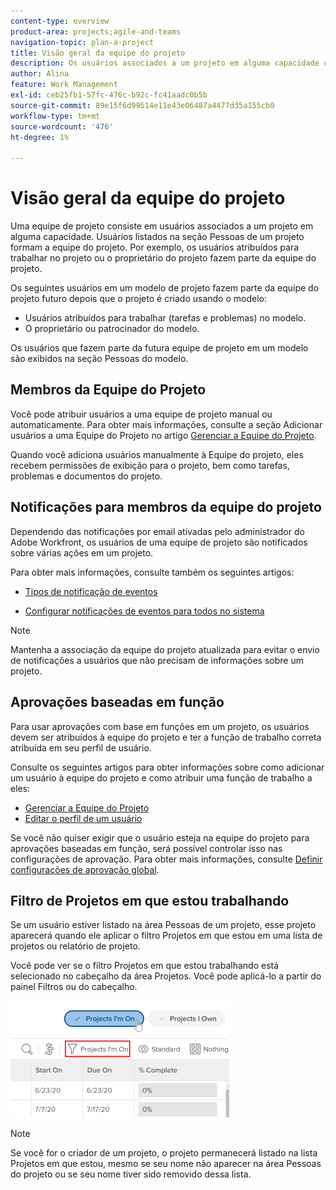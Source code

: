 ```yaml
---
content-type: overview
product-area: projects;agile-and-teams
navigation-topic: plan-a-project
title: Visão geral da equipe do projeto
description: Os usuários associados a um projeto em alguma capacidade compõem a equipe do projeto. Os usuários listados na área Pessoas de um projeto ou modelo são os usuários que compõem a equipe do projeto.
author: Alina
feature: Work Management
exl-id: ceb25fb1-57fc-476c-b92c-fc41aadc0b5b
source-git-commit: 89e15f6d99514e11e43e06487a4477d35a155cb0
workflow-type: tm+mt
source-wordcount: '476'
ht-degree: 1%

---
```


# Visão geral da equipe do projeto

<!-- Audited: 6/2025 -->

Uma equipe de projeto consiste em usuários associados a um projeto em alguma capacidade. Usuários listados na seção Pessoas de um projeto formam a equipe do projeto. Por exemplo, os usuários atribuídos para trabalhar no projeto ou o proprietário do projeto fazem parte da equipe do projeto.

Os seguintes usuários em um modelo de projeto fazem parte da equipe do projeto futuro depois que o projeto é criado usando o modelo:

* Usuários atribuídos para trabalhar (tarefas e problemas) no modelo.
* O proprietário ou patrocinador do modelo.

Os usuários que fazem parte da futura equipe de projeto em um modelo são exibidos na seção Pessoas do modelo.

## Membros da Equipe do Projeto

Você pode atribuir usuários a uma equipe de projeto manual ou automaticamente. Para obter mais informações, consulte a seção Adicionar usuários a uma Equipe do Projeto no artigo [Gerenciar a Equipe do Projeto](../../../manage-work/projects/planning-a-project/manage-project-team.md).

Quando você adiciona usuários manualmente à Equipe do projeto, eles recebem permissões de exibição para o projeto, bem como tarefas, problemas e documentos do projeto.

## Notificações para membros da equipe do projeto

Dependendo das notificações por email ativadas pelo administrador do Adobe Workfront, os usuários de uma equipe de projeto são notificados sobre várias ações em um projeto.

Para obter mais informações, consulte também os seguintes artigos:

* [Tipos de notificação de eventos](/help/quicksilver/administration-and-setup/manage-workfront/emails/event-notifications-available-in-wf.md)

* [Configurar notificações de eventos para todos no sistema](../../../administration-and-setup/manage-workfront/emails/configure-event-notifications-for-everyone-in-the-system.md)

>[!NOTE]
>
>Mantenha a associação da equipe do projeto atualizada para evitar o envio de notificações a usuários que não precisam de informações sobre um projeto.

## Aprovações baseadas em função

Para usar aprovações com base em funções em um projeto, os usuários devem ser atribuídos à equipe do projeto e ter a função de trabalho correta atribuída em seu perfil de usuário.

Consulte os seguintes artigos para obter informações sobre como adicionar um usuário à equipe do projeto e como atribuir uma função de trabalho a eles:

* [Gerenciar a Equipe do Projeto](../../../manage-work/projects/planning-a-project/manage-project-team.md)
* [Editar o perfil de um usuário](../../../administration-and-setup/add-users/create-and-manage-users/edit-a-users-profile.md)

Se você não quiser exigir que o usuário esteja na equipe do projeto para aprovações baseadas em função, será possível controlar isso nas configurações de aprovação. Para obter mais informações, consulte [Definir configurações de aprovação global](../../../administration-and-setup/customize-workfront/configure-approval-milestone-processes/establish-approval-settings.md).

## Filtro de Projetos em que estou trabalhando

Se um usuário estiver listado na área Pessoas de um projeto, esse projeto aparecerá quando ele aplicar o filtro Projetos em que estou em uma lista de projetos ou relatório de projeto.

Você pode ver se o filtro Projetos em que estou trabalhando está selecionado no cabeçalho da área Projetos. Você pode aplicá-lo a partir do painel Filtros ou do cabeçalho.

![](assets/nwe-project-list-buttons-350x187.png)

>[!NOTE]
>
>Se você for o criador de um projeto, o projeto permanecerá listado na lista Projetos em que estou, mesmo se seu nome não aparecer na área Pessoas do projeto ou se seu nome tiver sido removido dessa lista.
